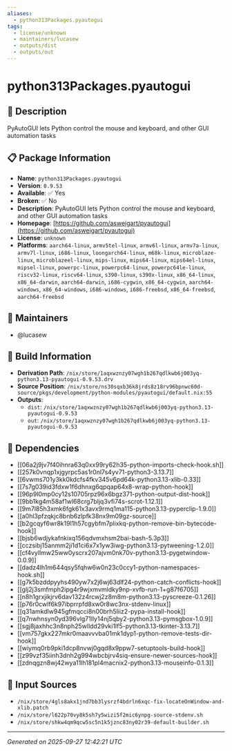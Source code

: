 ```yaml
---
aliases:
  - python313Packages.pyautogui
tags:
  - license/unknown
  - maintainers/lucasew
  - outputs/dist
  - outputs/out
---
```


# python313Packages.pyautogui

## 📝 Description

PyAutoGUI lets Python control the mouse and keyboard, and other GUI automation tasks

## 📋 Package Information

- **Name**: `python313Packages.pyautogui`
- **Version**: `0.9.53`
- **Available**: ✅ Yes
- **Broken**: ✅ No
- **Description**: PyAutoGUI lets Python control the mouse and keyboard, and other GUI automation tasks
- **Homepage**: [https://github.com/asweigart/pyautogui](https://github.com/asweigart/pyautogui)
- **License**: `unknown`
- **Platforms**: `aarch64-linux`, `armv5tel-linux`, `armv6l-linux`, `armv7a-linux`, `armv7l-linux`, `i686-linux`, `loongarch64-linux`, `m68k-linux`, `microblaze-linux`, `microblazeel-linux`, `mips-linux`, `mips64-linux`, `mips64el-linux`, `mipsel-linux`, `powerpc-linux`, `powerpc64-linux`, `powerpc64le-linux`, `riscv32-linux`, `riscv64-linux`, `s390-linux`, `s390x-linux`, `x86_64-linux`, `x86_64-darwin`, `aarch64-darwin`, `i686-cygwin`, `x86_64-cygwin`, `aarch64-windows`, `x86_64-windows`, `i686-windows`, `i686-freebsd`, `x86_64-freebsd`, `aarch64-freebsd`
## 👥 Maintainers

- @lucasew


## 🔧 Build Information

- **Derivation Path**: `/nix/store/1aqxwznzy07wgh1b267qdlkwb6j003yq-python3.13-pyautogui-0.9.53.drv`
- **Source Position**: `/nix/store/ns30sqxb36k8jrds8z18rv96bpnwc60d-source/pkgs/development/python-modules/pyautogui/default.nix:55`
- **Outputs**:
  - `dist`:  `/nix/store/1aqxwznzy07wgh1b267qdlkwb6j003yq-python3.13-pyautogui-0.9.53`
  - `out`:  `/nix/store/1aqxwznzy07wgh1b267qdlkwb6j003yq-python3.13-pyautogui-0.9.53`

## 🔗 Dependencies

- [[06a2j9jv7f40ihnra63q0xx99ry62h35-python-imports-check-hook.sh]]
- [[257k0vnqp1xjgyrpc5as1r0nl7s4yv71-python3-3.13.7]]
- [[6vwms701y3kk0kdcfs4fkv345v6pd64k-python3.13-xlib-0.33]]
- [[7s7g039id3fdxw1f6dhnxg6qpqap64x8-wrap-python-hook]]
- [[96p9l0mp0cy12s10705rpz96x6bgz371-python-output-dist-hook]]
- [[9bb1kg4m58af1wl68crg7bljq3vfi74s-scrot-1.12.1]]
- [[9m7l85h3xmk6fgk61x3avx9rmq1ma115-python3.13-pyperclip-1.9.0]]
- [[a0hl3pfzqkjc8bnb6zlpfk38nx9m09gz-source]]
- [[b2gcqyf6wr8k19l1h57cgybfm7plixkq-python-remove-bin-bytecode-hook]]
- [[bjsb6wdjykafnkixq156qdvmxhsm2bai-bash-5.3p3]]
- [[cczsibj15anmm2ji1d1ci6x7x1yw3iwg-python3.13-pytweening-1.2.0]]
- [[cf4vyllmw25ww0yscrx207ajvm0nk70v-python3.13-pygetwindow-0.0.9]]
- [[dadz4lh1m644qsy5fqhw6w0n23c0ccy1-python-namespaces-hook.sh]]
- [[g7k5bzddpyyhs490yw7x2j6wj63dlf24-python-catch-conflicts-hook]]
- [[glj2j3smfmph2ipg4r9wjxmvmldky9np-xvfb-run-1+g87f6705]]
- [[n8h1grxjikjrv6dav132z4rcwj2z8m8m-python3.13-pyscreeze-0.1.26]]
- [[p76r0cwlf6k97ibprrpfd8xw0r8wc3nx-stdenv-linux]]
- [[q31amkdlw945gfmqcci8n00brh5liiz2-pypa-install-hook]]
- [[q7nwhnsyn0yd396vlg71lly14nj5qby2-python3.13-pymsgbox-1.0.9]]
- [[sgj8jaxhhc3n8nph25wlldd29vki1lf5-python3.13-tkinter-3.13.7]]
- [[vm757gkx227mkr0maavvvba01mk1dyp1-python-remove-tests-dir-hook]]
- [[wiymq0rb9pki1dcp8nvwj0gqd8x9ppw7-setuptools-build-hook]]
- [[z99vzf35iinh3dnh2g994wbcbjrv4siq-ensure-newer-sources-hook]]
- [[zdnqgzn8wj42wya11lh181pl4macnix2-python3.13-mouseinfo-0.1.3]]

## 📁 Input Sources

- `/nix/store/4gls8akx1jnd7bb3lysrzf4bdrln6xqc-fix-locateOnWindow-and-xlib.patch`
- `/nix/store/l622p70vy8k5sh7y5wizi5f2mic6ynpg-source-stdenv.sh`
- `/nix/store/shkw4qm9qcw5sc5n1k5jznc83ny02r39-default-builder.sh`

---
*Generated on 2025-09-27 12:42:21 UTC*
